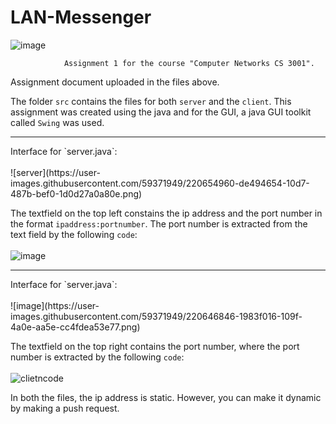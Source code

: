 # LAN-Messenger
![image](https://user-images.githubusercontent.com/59371949/220443578-0d324f76-dd0e-490f-80eb-7cf22cfeb256.png)

                Assignment 1 for the course "Computer Networks CS 3001".
Assignment document uploaded in the files above.

The folder `src` contains the files for both `server` and the `client`.
This assignment was created using the java and for the GUI, a java GUI toolkit called `Swing` was used.

<hr>
Interface for `server.java`:<br><br>
     ![server](https://user-images.githubusercontent.com/59371949/220654960-de494654-10d7-487b-bef0-1d0d27a0a80e.png)


The textfield on the top left constains the ip address and the port number in the format `ipaddress:portnumber`. The port number is extracted from the text field by the following `code`:<br><br>
      ![image](https://user-images.githubusercontent.com/59371949/220646205-5b33109f-0555-4c72-8765-216193dc11b5.png)

<hr>
Interface for `server.java`:<br><br>
      ![image](https://user-images.githubusercontent.com/59371949/220646846-1983f016-109f-4a0e-aa5e-cc4fdea53e77.png)
      
The textfield on the top right contains the port number, where the port number is extracted by the following `code`:<br><br>
      ![clietncode](https://user-images.githubusercontent.com/59371949/220655629-0e438fb1-c0bf-49e2-8c5b-b4da54550e02.png)




In both the files, the ip address is static. However, you can make it dynamic by making a push request.
